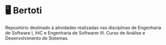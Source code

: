 # :desktop_computer: Bertoti

Repositório destinado à atividades realizadas nas disciplinas de Engenharia de Software I, IHC e Engenharia de Softwarer III. Curso de Análise e Desenvolvimento de Sistemas.
